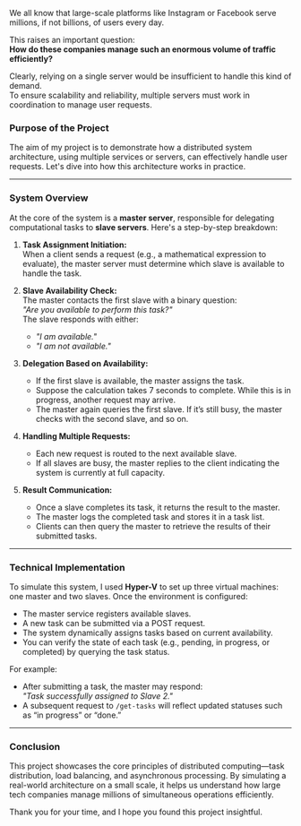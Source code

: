 We all know that large-scale platforms like Instagram or Facebook serve millions, if not billions, of users every day. 

This raises an important question:  
**How do these companies manage such an enormous volume of traffic efficiently?**

Clearly, relying on a single server would be insufficient to handle this kind of demand.  
To ensure scalability and reliability, multiple servers must work in coordination to manage user requests.

### Purpose of the Project

The aim of my project is to demonstrate how a distributed system architecture, using multiple services or servers, can effectively handle user requests. Let's dive into how this architecture works in practice.

---

### System Overview

At the core of the system is a **master server**, responsible for delegating computational tasks to **slave servers**. Here's a step-by-step breakdown:

1. **Task Assignment Initiation:**  
   When a client sends a request (e.g., a mathematical expression to evaluate), the master server must determine which slave is available to handle the task.

2. **Slave Availability Check:**  
   The master contacts the first slave with a binary question:  
   _"Are you available to perform this task?"_  
   The slave responds with either:  
   - _"I am available."_  
   - _"I am not available."_

3. **Delegation Based on Availability:**  
   - If the first slave is available, the master assigns the task.
   - Suppose the calculation takes 7 seconds to complete. While this is in progress, another request may arrive.
   - The master again queries the first slave. If it’s still busy, the master checks with the second slave, and so on.

4. **Handling Multiple Requests:**  
   - Each new request is routed to the next available slave.
   - If all slaves are busy, the master replies to the client indicating the system is currently at full capacity.

5. **Result Communication:**  
   - Once a slave completes its task, it returns the result to the master.
   - The master logs the completed task and stores it in a task list.
   - Clients can then query the master to retrieve the results of their submitted tasks.

---

### Technical Implementation

To simulate this system, I used **Hyper-V** to set up three virtual machines: one master and two slaves. Once the environment is configured:

- The master service registers available slaves.
- A new task can be submitted via a POST request.
- The system dynamically assigns tasks based on current availability.
- You can verify the state of each task (e.g., pending, in progress, or completed) by querying the task status.

For example:
- After submitting a task, the master may respond:  
  _"Task successfully assigned to Slave 2."_
- A subsequent request to `/get-tasks` will reflect updated statuses such as “in progress” or “done.”

---

### Conclusion

This project showcases the core principles of distributed computing—task distribution, load balancing, and asynchronous processing. By simulating a real-world architecture on a small scale, it helps us understand how large tech companies manage millions of simultaneous operations efficiently.

Thank you for your time, and I hope you found this project insightful.
